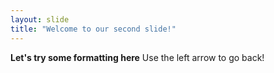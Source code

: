 ```yaml
---
layout: slide
title: "Welcome to our second slide!"
---
```

**Let's try some formatting here**
Use the left arrow to go back!